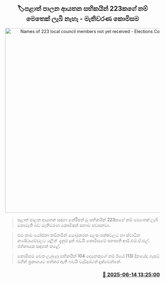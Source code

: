<p align='center'><b><h2 align='center' title='Names of 223 local council members not yet received - Elections Commission'>🏷පළාත් පාලන ආයතන සභිකයින් 223කගේ නම් මෙතෙක් ලැබී නැහැ - මැතිවරණ කොමිසම</h2></b></p>
<p align='center'><img src='https://helakuru.sgp1.cdn.digitaloceanspaces.com/esana/images/lib/election-commission-398934.jpg' width='600' alt='Names of 223 local council members not yet received - Elections Commission'></p>

> පළාත් පාලන ආයතන සඳහා තේරීපත් වූ සභිකයින් 223කගේ නම් මෙතෙක් ලැබී නොමැති බව මැතිවරණ කොමිෂන් සභාව පවසනවා.

> එම නාම යෝජනා කඩිනමින් යොමුකරන ලෙස පක්ෂවලට හා ස්වාධීන කණ්ඩායම්වලට යළිත්  දැනුම් දුන් බවයි කොමිසමේ සභාපති ආර්.එම්.ඒ.එල්. රත්නායක සඳහන් කළේ.

> කොමිසම වෙත ලැබුණු සභිකයින් 104 දෙනෙකුගේ නම් ඊයේ (13) දිනයේද ගැසට් මගින් ප්‍රකාශයට පත්කර ඇති බවයි වැඩිදුරටත් දැක්වෙන්නේ.



<h3 align='right'><a href='https://www.helakuru.lk/esana/p/110999/'>📅 2025-06-14 13:25:00</a></h3>
